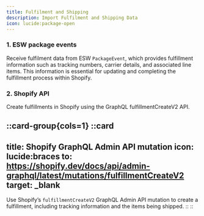 ```yaml
---
title: Fulfilment and Shipping
description: Import Fulfilment and Shipping Data
icon: lucide:package-open
---
```


### 1. ESW package events

Receive fulfilment data from ESW `PackageEvent`, which provides fulfillment information such as tracking numbers, carrier details, and associated line items. This information is essential for updating and completing the fulfillment process within Shopify.

### 2. Shopify API

Create fulfillments in Shopify using the GraphQL fulfillmentCreateV2 API.

::card-group{cols=1}
  ::card
  ---
  title: Shopify GraphQL Admin API mutation
  icon: lucide:braces
  to: https://shopify.dev/docs/api/admin-graphql/latest/mutations/fulfillmentCreateV2
  target: _blank
  ---
  Use Shopify’s `fulfillmentCreateV2` GraphQL Admin API mutation to create a fulfillment, including tracking information and the items being shipped.
  ::
::


